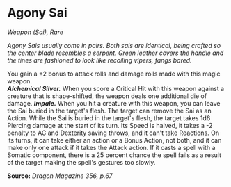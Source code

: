 # Agony Sai
*Weapon (Sai), Rare*

*Agony Sais usually come in pairs. Both sais are identical, being crafted so the center blade resembles a serpent. Green leather covers the handle and the tines are fashioned to look like recoiling vipers, fangs bared.*

You gain a +2 bonus to attack rolls and damage rolls made with this magic weapon.  
***Alchemical Silver.*** When you score a Critical Hit with this weapon against a creature that is shape-shifted, the weapon deals one additional die of damage.
***Impale.*** When you hit a creature with this weapon, you can leave the Sai buried in the target's flesh. The target can remove the Sai as an Action. While the Sai is buried in the target's flesh, the target takes 1d6 Piercing damage at the start of its turn. Its Speed is halved, it takes a -2 penalty to AC and Dexterity saving throws, and it can't take Reactions. On its turns, it can take either an action or a Bonus Action, not both, and it can make only one attack if it takes the Attack action. If it casts a spell with a Somatic component, there is a 25 percent chance the spell fails as a result of the target making the spell's gestures too slowly.


**Source:**
*Dragon Magazine 356, p.67*
